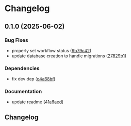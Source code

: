 # Changelog

## 0.1.0 (2025-06-02)


### Bug Fixes

* properly set workflow status ([9b79c42](https://github.com/cademirch/snakemake-logger-plugin-snkmt/commit/9b79c42f89699cad8cd69ed49bf690766fa5d80a))
* update database creation to handle migrations ([27829b1](https://github.com/cademirch/snakemake-logger-plugin-snkmt/commit/27829b11fb4ee603e2b4d7432f279e3c2a725934))


### Dependencies

* fix dev dep ([c4a68bf](https://github.com/cademirch/snakemake-logger-plugin-snkmt/commit/c4a68bf501860f577e3ca37d4d3a510ba47a8c36))


### Documentation

* update readme ([41a6aed](https://github.com/cademirch/snakemake-logger-plugin-snkmt/commit/41a6aed19b4a06acf55edf5de667c2fe28fd231e))

## Changelog
